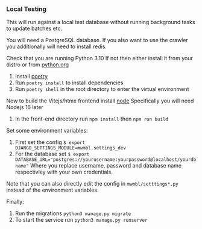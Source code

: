 ### Local Testing

This will run against a local test database without running background
tasks to update batches etc.

You will need a PostgreSQL database.
If you also want to use the crawler you additionally will need to install redis.

Check that you are running Python 3.10
If not then either install it from your distro or from [python.org](https://python.org/downloads)

1. Install [poetry](https://python-poetry.org/docs/#installation)
2. Run `poetry install` to install dependencies
3. Run `poetry shell` in the root directory to enter the virtual environment

Now to build the Vitejs/htmx frontend install [node](https://nodejs.org)
Specifically you will need Nodejs 16 later
1. In the front-end directory run `npm install` then `npm run build`

Set some environment variables:
1. First set the config `$ export DJANGO_SETTINGS_MODULE=mwmbl.settings_dev`
2. For the database set `$ export DATABASE_URL="postgres://yourusername:yourpassword@localhost/yourdbname"`
Where you replace username, password and database name respectivley with your own credentials.

Note that you can also directly edit the config in `mwmbl/setttings*.py` instead of the environment variables.

Finally:
1. Run the migrations `python3 manage.py migrate`
2. To start the service run `python3 manage.py runserver`
